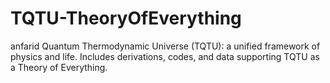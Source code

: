 # TQTU-TheoryOfEverything
anfarid Quantum Thermodynamic Universe (TQTU): a unified framework of physics and life. Includes derivations, codes, and data supporting TQTU as a Theory of Everything.
